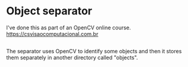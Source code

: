 # Object separator
I've done this as part of an OpenCV online course.
https://csvisaocomputacional.com.br

##
The separator uses OpenCV to identify some objects and then it stores them separately in another directory called "objects".
